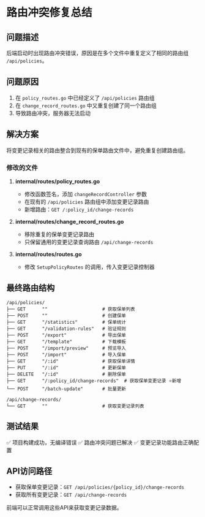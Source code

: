 # 路由冲突修复总结

## 问题描述
后端启动时出现路由冲突错误，原因是在多个文件中重复定义了相同的路由组 `/api/policies`。

## 问题原因
1. 在 `policy_routes.go` 中已经定义了 `/api/policies` 路由组
2. 在 `change_record_routes.go` 中又重复创建了同一个路由组
3. 导致路由冲突，服务器无法启动

## 解决方案
将变更记录相关的路由整合到现有的保单路由文件中，避免重复创建路由组。

### 修改的文件
1. **internal/routes/policy_routes.go**
   - 修改函数签名，添加 `changeRecordController` 参数
   - 在现有的 `/api/policies` 路由组中添加变更记录路由
   - 新增路由：`GET /:policy_id/change-records`

2. **internal/routes/change_record_routes.go**
   - 移除重复的保单变更记录路由
   - 只保留通用的变更记录查询路由 `/api/change-records`

3. **internal/routes/routes.go**
   - 修改 `SetupPolicyRoutes` 的调用，传入变更记录控制器

## 最终路由结构
```
/api/policies/
├── GET      ""                    # 获取保单列表
├── POST     ""                    # 创建保单
├── GET      "/statistics"         # 保单统计
├── GET      "/validation-rules"   # 验证规则
├── POST     "/export"             # 导出保单
├── GET      "/template"           # 下载模板
├── POST     "/import/preview"     # 预览导入
├── POST     "/import"             # 导入保单
├── GET      "/:id"                # 获取保单详情
├── PUT      "/:id"                # 更新保单
├── DELETE   "/:id"                # 删除保单
├── GET      "/:policy_id/change-records"  # 获取保单变更记录 ⭐新增
└── POST     "/batch-update"       # 批量更新

/api/change-records/
└── GET      ""                    # 获取变更记录列表
```

## 测试结果
✅ 项目构建成功，无编译错误
✅ 路由冲突问题已解决
✅ 变更记录功能路由正确配置

## API访问路径
- 获取保单变更记录：`GET /api/policies/{policy_id}/change-records`
- 获取所有变更记录：`GET /api/change-records`

前端可以正常调用这些API来获取变更记录数据。 